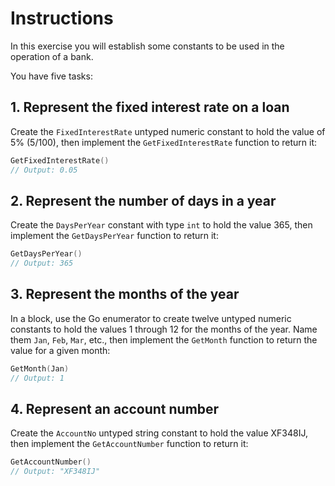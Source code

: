 # Instructions

In this exercise you will establish some constants to be used in the operation of a bank.

You have five tasks:

## 1. Represent the fixed interest rate on a loan

Create the `FixedInterestRate` untyped numeric constant to hold the value of 5% (5/100), then implement the `GetFixedInterestRate` function to return it:

```go
GetFixedInterestRate()
// Output: 0.05
```

## 2. Represent the number of days in a year

Create the `DaysPerYear` constant with type `int` to hold the value 365, then implement the `GetDaysPerYear` function to return it:

```go
GetDaysPerYear()
// Output: 365
```

## 3. Represent the months of the year

In a block, use the Go enumerator to create twelve untyped numeric constants to hold the values 1 through 12 for the months of the year. Name them `Jan`, `Feb`, `Mar`, etc., then implement the `GetMonth` function to return the value for a given month:

```go
GetMonth(Jan)
// Output: 1
```

## 4. Represent an account number

Create the `AccountNo` untyped string constant to hold the value XF348IJ, then implement the `GetAccountNumber` function to return it:

```go
GetAccountNumber()
// Output: "XF348IJ"
```
